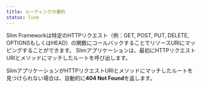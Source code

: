 ```yaml
---
title: ルーティングの要約
status: live
---
```


Slim Frameworkは特定のHTTPリクエスト（例：GET, POST, PUT, DELETE, OPTIONSもしくはHEAD）の関数にコールバックすることでリソースURIにマッピングすることができます。
Slimアプリケーションは、最初にHTTPリクエストURIとメソッドにマッチしたルートを呼び出します。

SlimアプリケーションがHTTPリクエストURIとメソッドにマッチしたルートを見つけられない場合は、自動的に**404 Not Found**を返します。
